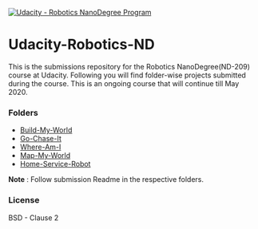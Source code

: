 [![Udacity - Robotics NanoDegree Program](https://s3-us-west-1.amazonaws.com/udacity-robotics/Extra+Images/RoboND_flag.png)](https://www.udacity.com/robotics)

# Udacity-Robotics-ND
This is the submissions repository for the Robotics NanoDegree(ND-209) course at Udacity. Following you will find folder-wise projects submitted during the course. This is an ongoing course that will continue till May 2020.


### Folders
* [Build-My-World](https://github.com/scifiswapnil/Udacity-Robotics-ND/tree/master/Build-My-World)
* [Go-Chase-It](https://github.com/scifiswapnil/Udacity-Robotics-ND/tree/master/Go-Chase-It)
* [Where-Am-I](https://github.com/scifiswapnil/Udacity-Robotics-ND/tree/master/Where-Am-I)
* [Map-My-World](https://github.com/scifiswapnil/Udacity-Robotics-ND/tree/master/Map-My-World)
* [Home-Service-Robot](https://github.com/scifiswapnil/Udacity-Robotics-ND/tree/master/Home-Service-Robot)

**Note** : 
Follow submission Readme in the respective folders. 

### License 
BSD - Clause 2 
